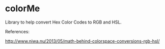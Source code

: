 # colorMe
Library to help convert Hex Color Codes to RGB and HSL.

References:

http://www.niwa.nu/2013/05/math-behind-colorspace-conversions-rgb-hsl/
